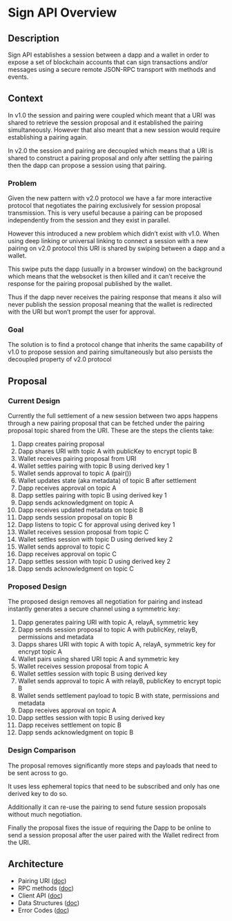 # Sign API Overview

## Description

Sign API establishes a session between a dapp and a wallet in order to expose a set of blockchain accounts that can sign transactions and/or messages using a secure remote JSON-RPC transport with methods and events.

## Context

In v1.0 the session and pairing were coupled which meant that a URI was shared to retrieve the session proposal and it established the pairing simultaneously. However that also meant that a new session would require establishing a pairing again.

In v2.0 the session and pairing are decoupled which means that a URI is shared to construct a pairing proposal and only after settling the pairing then the dapp can propose a session using that pairing.

### Problem

Given the new pattern with v2.0 protocol we have a far more interactive protocol that negotiates the pairing exclusively for session proposal transmission. This is very useful because a pairing can be proposed independently from the session and they exist in parallel.

However this introduced a new problem which didn’t exist with v1.0. When using deep linking or universal linking to connect a session with a new pairing on v2.0 protocol this URI is shared by swiping between a dapp and a wallet.

This swipe puts the dapp (usually in a browser window) on the background which means that the websocket is then killed and it can’t receive the response for the pairing proposal published by the wallet.

Thus if the dapp never receives the pairing response that means it also will never publish the session proposal meaning that the wallet is redirected with the URI but won’t prompt the user for approval.

### Goal

The solution is to find a protocol change that inherits the same capability of v1.0 to propose session and pairing simultaneously but also persists the decoupled property of v2.0 protocol

## Proposal

### Current Design

Currently the full settlement of a new session between two apps happens through a new pairing proposal that can be fetched under the pairing proposal topic shared from the URI. These are the steps the clients take:

1. Dapp creates pairing proposal
2. Dapp shares URI with topic A with publicKey to encrypt topic B
3. Wallet receives pairing proposal from URI
4. Wallet settles pairing with topic B using derived key 1
5. Wallet sends approval to topic A (pair())
6. Wallet updates state (aka metadata) of topic B after settlement
7. Dapp receives approval on topic A
8. Dapp settles pairing with topic B using derived key 1
9. Dapp sends acknowledgment on topic A
10. Dapp receives updated metadata on topic B
11. Dapp sends session proposal on topic B
12. Dapp listens to topic C for approval using derived key 1
13. Wallet receives session proposal from topic C
14. Wallet settles session with topic D using derived key 2
15. Wallet sends approval to topic C
16. Dapp receives approval on topic C
17. Dapp settles session with topic D using derived key 2
18. Dapp sends acknowledgment on topic C

### Proposed Design

The proposed design removes all negotiation for pairing and instead instantly generates a secure channel using a symmetric key:

1. Dapp generates pairing URI with topic A, relayA, symmetric key
2. Dapp sends session proposal to topic A with publicKey, relayB, permissions and metadata
3. Dapps shares URI with topic A with topic A, relayA, symmetric key for encrypt topic A
4. Wallet pairs using shared URI topic A and symmetric key
5. Wallet receives session proposal from topic A
6. Wallet settles session with topic B using derived key
7. Wallet sends approval to topic A with relayB, publicKey to encrypt topic B
8. Wallet sends settlement payload to topic B with state, permissions and metadata
9. Dapp receives approval on topic A
10. Dapp settles session with topic B using derived key
11. Dapp receives settlement on topic B
12. Dapp sends acknowledgment on topic B

### Design Comparison

The proposal removes significantly more steps and payloads that need to be sent across to go.

It uses less ephemeral topics that need to be subscribed and only has one derived key to do so.

Additionally it can re-use the pairing to send future session proposals without much negotiation.

Finally the proposal fixes the issue of requiring the Dapp to be online to send a session proposal after the user paired with the Wallet redirect from the URI.

## Architecture

- Pairing URI ([doc](pairing-uri.md))
- RPC methods ([doc](rpc-methods.md))
- Client API ([doc](client-api.md))
- Data Structures ([doc](data-structures.md))
- Error Codes ([doc](error-codes.md))
